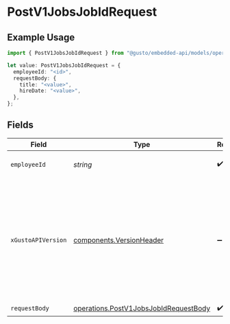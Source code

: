 # PostV1JobsJobIdRequest

## Example Usage

```typescript
import { PostV1JobsJobIdRequest } from "@gusto/embedded-api/models/operations";

let value: PostV1JobsJobIdRequest = {
  employeeId: "<id>",
  requestBody: {
    title: "<value>",
    hireDate: "<value>",
  },
};
```

## Fields

| Field                                                                                                                                                                                                                        | Type                                                                                                                                                                                                                         | Required                                                                                                                                                                                                                     | Description                                                                                                                                                                                                                  |
| ---------------------------------------------------------------------------------------------------------------------------------------------------------------------------------------------------------------------------- | ---------------------------------------------------------------------------------------------------------------------------------------------------------------------------------------------------------------------------- | ---------------------------------------------------------------------------------------------------------------------------------------------------------------------------------------------------------------------------- | ---------------------------------------------------------------------------------------------------------------------------------------------------------------------------------------------------------------------------- |
| `employeeId`                                                                                                                                                                                                                 | *string*                                                                                                                                                                                                                     | :heavy_check_mark:                                                                                                                                                                                                           | The UUID of the employee                                                                                                                                                                                                     |
| `xGustoAPIVersion`                                                                                                                                                                                                           | [components.VersionHeader](../../models/components/versionheader.md)                                                                                                                                                         | :heavy_minus_sign:                                                                                                                                                                                                           | Determines the date-based API version associated with your API call. If none is provided, your application's [minimum API version](https://docs.gusto.com/embedded-payroll/docs/api-versioning#minimum-api-version) is used. |
| `requestBody`                                                                                                                                                                                                                | [operations.PostV1JobsJobIdRequestBody](../../models/operations/postv1jobsjobidrequestbody.md)                                                                                                                               | :heavy_check_mark:                                                                                                                                                                                                           | Create a job.                                                                                                                                                                                                                |